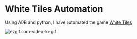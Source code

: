 # White Tiles Automation

Using ADB and python, I have automated the game [White Tiles](https://play.google.com/store/apps/details?id=com.brighthouse.whitetiles4And&hl=en_IN)

![ezgif com-video-to-gif](https://user-images.githubusercontent.com/45307657/85741777-55877a80-b720-11ea-9499-164f3da33255.gif)
